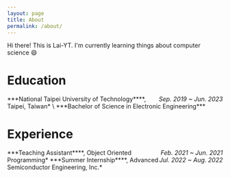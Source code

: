 ```yaml
---
layout: page
title: About
permalink: /about/
---
```


Hi there! This is Lai-YT. I'm currently learning things about computer science :smile:

# Education

<div style="float:right;">
  <em>Sep. 2019 ~ Jun. 2023</em>
</div>
***National Taipei University of Technology****, Taipei, Taiwan* \
***Bachelor of Science in Electronic Engineering***

# Experience

<div style="float:right;">
  <em>Feb. 2021 ~ Jun. 2021</em>
</div>
***Teaching Assistant****, Object Oriented Programming*
<div style="float:right;">
  <em>Jul. 2022 ~ Aug. 2022</em>
</div>
***Summer Internship****, Advanced Semiconductor Engineering, Inc.*
